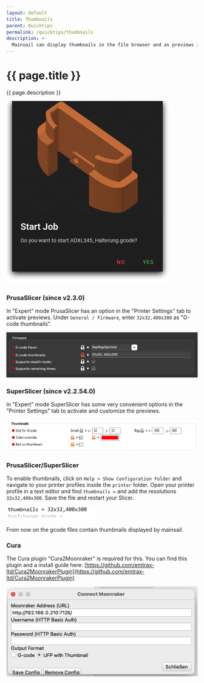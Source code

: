 ```yaml
---
layout: default
title: Thumbnails
parent: Quicktips
permalink: /quicktips/thumbnails
description: >-
  Mainsail can display thumbnails in the file browser and as previews in the print status.
---
```


# {{ page.title }}
{{ page.description }}

![preview](../assets/img/additional/large-preview.png)

### PrusaSlicer (since v2.3.0)

In "Expert" mode PrusaSlicer has an option in the "Printer Settings" tab to activate previews.
Under `General / Firmware`, enter `32x32,400x300` as "G-code thumbnails".

![PrusaSlicer](../assets/img/additional/PrusaSlicer2.3.0-thumbnails.png)

### SuperSlicer (since v2.2.54.0)

In "Expert" mode SuperSlicer has some very convenient options in the "Printer Settings" tab to activate and customize the previews.

![SuperSlicer](../assets/img/additional/SuperSlicer-thumbnails.png)

### PrusaSlicer/SuperSlicer

To enable thumbnails, click on `Help > Show Configuration Folder` and navigate to your printer profiles inside the `printer` folder.
Open your printer profile in a text editor and find `thumbnails =` and add the resolutions `32x32,400x300`. Save the file and restart your Slicer.

![PrusaSlicer](../assets/img/additional/PrusaSlicer-thumbnails.png)

From now on the gcode files contain thumbnails displayed by mainsail.

### Cura

The Cura plugin "Cura2Moonraker" is required for this. You can find this plugin and a install guide
here: [https://github.com/emtrax-ltd/Cura2MoonrakerPlugin](https://github.com/emtrax-ltd/Cura2MoonrakerPlugin)

![Cura](../assets/img/additional/Cura-thumbnails.png)